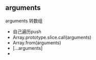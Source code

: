 ## arguments
arguments 转数组
- 自己遍历push
- Array.prototype.slice.call(arguments)
- Array.from(arguments)
- [...arguments]
- 
